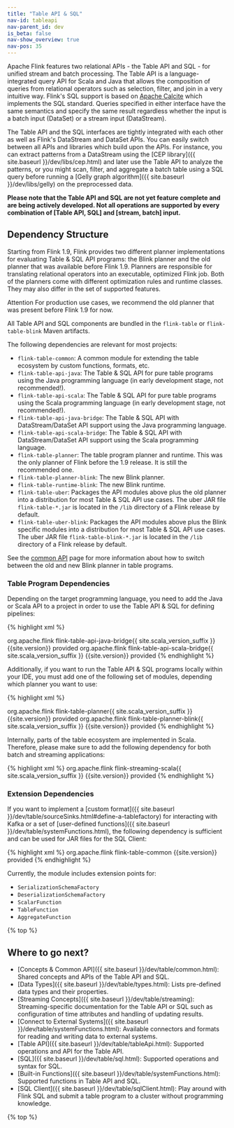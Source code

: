 ```yaml
---
title: "Table API & SQL"
nav-id: tableapi
nav-parent_id: dev
is_beta: false
nav-show_overview: true
nav-pos: 35
---
```

<!--
Licensed to the Apache Software Foundation (ASF) under one
or more contributor license agreements.  See the NOTICE file
distributed with this work for additional information
regarding copyright ownership.  The ASF licenses this file
to you under the Apache License, Version 2.0 (the
"License"); you may not use this file except in compliance
with the License.  You may obtain a copy of the License at

  http://www.apache.org/licenses/LICENSE-2.0

Unless required by applicable law or agreed to in writing,
software distributed under the License is distributed on an
"AS IS" BASIS, WITHOUT WARRANTIES OR CONDITIONS OF ANY
KIND, either express or implied.  See the License for the
specific language governing permissions and limitations
under the License.
-->

Apache Flink features two relational APIs - the Table API and SQL - for unified stream and batch processing. The Table API is a language-integrated query API for Scala and Java that allows the composition of queries from relational operators such as selection, filter, and join in a very intuitive way. Flink's SQL support is based on [Apache Calcite](https://calcite.apache.org) which implements the SQL standard. Queries specified in either interface have the same semantics and specify the same result regardless whether the input is a batch input (DataSet) or a stream input (DataStream).

The Table API and the SQL interfaces are tightly integrated with each other as well as Flink's DataStream and DataSet APIs. You can easily switch between all APIs and libraries which build upon the APIs. For instance, you can extract patterns from a DataStream using the [CEP library]({{ site.baseurl }}/dev/libs/cep.html) and later use the Table API to analyze the patterns, or you might scan, filter, and aggregate a batch table using a SQL query before running a [Gelly graph algorithm]({{ site.baseurl }}/dev/libs/gelly) on the preprocessed data.

**Please note that the Table API and SQL are not yet feature complete and are being actively developed. Not all operations are supported by every combination of \[Table API, SQL\] and \[stream, batch\] input.**

Dependency Structure
--------------------

Starting from Flink 1.9, Flink provides two different planner implementations for evaluating Table & SQL API programs: the Blink planner and the old planner that was available before Flink 1.9. Planners are responsible for
translating relational operators into an executable, optimized Flink job. Both of the planners come with different optimization rules and runtime classes.
They may also differ in the set of supported features.

<span class="label label-danger">Attention</span> For production use cases, we recommend the old planner that was present before Flink 1.9 for now.

All Table API and SQL components are bundled in the `flink-table` or `flink-table-blink` Maven artifacts.

The following dependencies are relevant for most projects:

* `flink-table-common`: A common module for extending the table ecosystem by custom functions, formats, etc.
* `flink-table-api-java`: The Table & SQL API for pure table programs using the Java programming language (in early development stage, not recommended!).
* `flink-table-api-scala`: The Table & SQL API for pure table programs using the Scala programming language (in early development stage, not recommended!).
* `flink-table-api-java-bridge`: The Table & SQL API with DataStream/DataSet API support using the Java programming language.
* `flink-table-api-scala-bridge`: The Table & SQL API with DataStream/DataSet API support using the Scala programming language.
* `flink-table-planner`: The table program planner and runtime. This was the only planner of Flink before the 1.9 release. It is still the recommended one.
* `flink-table-planner-blink`: The new Blink planner.
* `flink-table-runtime-blink`: The new Blink runtime.
* `flink-table-uber`: Packages the API modules above plus the old planner into a distribution for most Table & SQL API use cases. The uber JAR file `flink-table-*.jar` is located in the `/lib` directory of a Flink release by default.
* `flink-table-uber-blink`: Packages the API modules above plus the Blink specific modules into a distribution for most Table & SQL API use cases. The uber JAR file `flink-table-blink-*.jar` is located in the `/lib` directory of a Flink release by default.

See the [common API](common.html) page for more information about how to switch between the old and new Blink planner in table programs.

### Table Program Dependencies

Depending on the target programming language, you need to add the Java or Scala API to a project in order to use the Table API & SQL for defining pipelines:

{% highlight xml %}
<!-- Either... -->
<dependency>
  <groupId>org.apache.flink</groupId>
  <artifactId>flink-table-api-java-bridge{{ site.scala_version_suffix }}</artifactId>
  <version>{{site.version}}</version>
  <scope>provided</scope>
</dependency>
<!-- or... -->
<dependency>
  <groupId>org.apache.flink</groupId>
  <artifactId>flink-table-api-scala-bridge{{ site.scala_version_suffix }}</artifactId>
  <version>{{site.version}}</version>
  <scope>provided</scope>
</dependency>
{% endhighlight %}

Additionally, if you want to run the Table API & SQL programs locally within your IDE, you must add one of the
following set of modules, depending which planner you want to use:

{% highlight xml %}
<!-- Either... (for the old planner that was available before Flink 1.9) -->
<dependency>
  <groupId>org.apache.flink</groupId>
  <artifactId>flink-table-planner{{ site.scala_version_suffix }}</artifactId>
  <version>{{site.version}}</version>
  <scope>provided</scope>
</dependency>
<!-- or.. (for the new Blink planner) -->
<dependency>
  <groupId>org.apache.flink</groupId>
  <artifactId>flink-table-planner-blink{{ site.scala_version_suffix }}</artifactId>
  <version>{{site.version}}</version>
  <scope>provided</scope>
</dependency>
{% endhighlight %}

Internally, parts of the table ecosystem are implemented in Scala. Therefore, please make sure to add the following dependency for both batch and streaming applications:

{% highlight xml %}
<dependency>
  <groupId>org.apache.flink</groupId>
  <artifactId>flink-streaming-scala{{ site.scala_version_suffix }}</artifactId>
  <version>{{site.version}}</version>
  <scope>provided</scope>
</dependency>
{% endhighlight %}

### Extension Dependencies

If you want to implement a [custom format]({{ site.baseurl }}/dev/table/sourceSinks.html#define-a-tablefactory) for interacting with Kafka or a set of [user-defined functions]({{ site.baseurl }}/dev/table/systemFunctions.html), the following dependency is sufficient and can be used for JAR files for the SQL Client:

{% highlight xml %}
<dependency>
  <groupId>org.apache.flink</groupId>
  <artifactId>flink-table-common</artifactId>
  <version>{{site.version}}</version>
  <scope>provided</scope>
</dependency>
{% endhighlight %}

Currently, the module includes extension points for:
- `SerializationSchemaFactory`
- `DeserializationSchemaFactory`
- `ScalarFunction`
- `TableFunction`
- `AggregateFunction`

{% top %}

Where to go next?
-----------------

* [Concepts & Common API]({{ site.baseurl }}/dev/table/common.html): Shared concepts and APIs of the Table API and SQL.
* [Data Types]({{ site.baseurl }}/dev/table/types.html): Lists pre-defined data types and their properties.
* [Streaming Concepts]({{ site.baseurl }}/dev/table/streaming): Streaming-specific documentation for the Table API or SQL such as configuration of time attributes and handling of updating results.
* [Connect to External Systems]({{ site.baseurl }}/dev/table/systemFunctions.html): Available connectors and formats for reading and writing data to external systems.
* [Table API]({{ site.baseurl }}/dev/table/tableApi.html): Supported operations and API for the Table API.
* [SQL]({{ site.baseurl }}/dev/table/sql.html): Supported operations and syntax for SQL.
* [Built-in Functions]({{ site.baseurl }}/dev/table/systemFunctions.html): Supported functions in Table API and SQL.
* [SQL Client]({{ site.baseurl }}/dev/table/sqlClient.html): Play around with Flink SQL and submit a table program to a cluster without programming knowledge.

{% top %}
